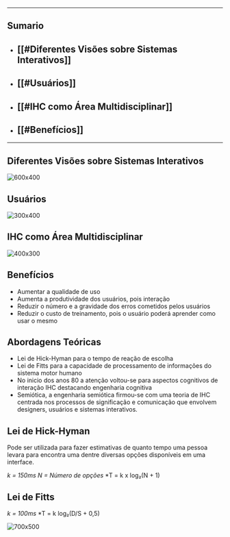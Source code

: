 
---

## Sumario

* ## [[#Diferentes Visões sobre Sistemas Interativos]]
* ## [[#Usuários]]
* ## [[#IHC como Área Multidisciplinar]]
* ## [[#Benefícios]]
 
-----

## Diferentes Visões sobre Sistemas Interativos

![600x400](dif_visoes_cons_sis_int-ihc.jpg)


## Usuários

![300x400](usuarios_dados-ihc.png)


## IHC como Área Multidisciplinar

![400x300](area_multidiciplinar-ihc.jpg)


## Benefícios

* Aumentar a qualidade de uso
* Aumenta a produtividade dos usuários, pois interação
* Reduzir o número e a gravidade dos erros cometidos pelos usuários
* Reduzir o custo de treinamento, pois o usuário poderá aprender como usar o mesmo

## Abordagens Teóricas
* Lei de Hick-Hyman para o tempo de reação de escolha
* Lei de Fitts para a capacidade de processamento de informações do sistema motor humano
* No inicio dos anos 80 a atenção voltou-se para aspectos cognitivos de interação IHC destacando engenharia cognitiva
* Semiótica, a engenharia semiótica firmou-se com uma teoria de IHC centrada nos processos de significação e comunicação que envolvem designers, usuários e sistemas interativos.

## Lei de Hick-Hyman

Pode ser utilizada para fazer estimativas de quanto tempo uma pessoa levara para encontra uma dentre diversas opções disponíveis em uma interface.

*k = 150ms*
*N = Número de opções*
*T = k x  log₂(N + 1)


## Lei de Fitts

*k = 100ms*
*T = k log₂(D/S + 0,5)


![700x500](lei_fitts-ihc.jpg)

